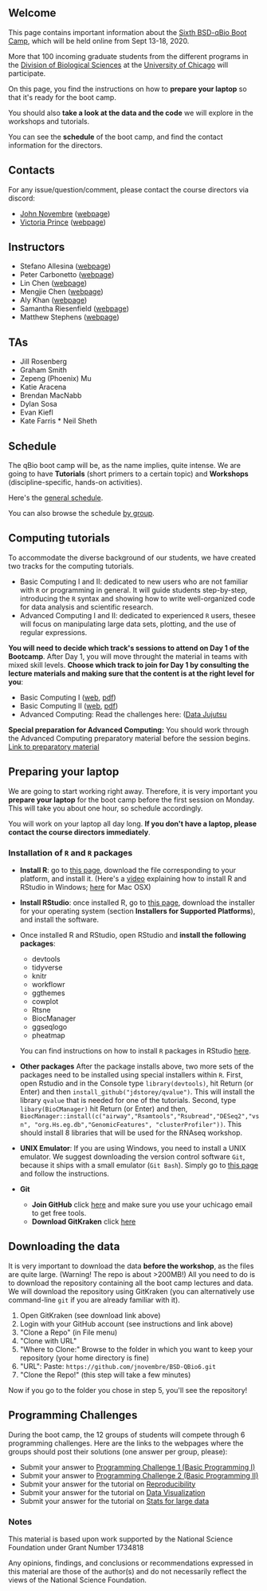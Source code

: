 ## Welcome

This page contains important information about the [Sixth BSD-qBio Boot Camp](https://biosciences.uchicago.edu/content/mbl-bootcamp), which will be held online from Sept 13-18, 2020.

More that 100 incoming graduate students from the different programs in the [Division of Biological Sciences](https://biosciences.uchicago.edu) at the [University of Chicago](http://www.uchicago.edu) will participate.

On this page, you find the instructions on how to **prepare your laptop** so that it's ready for the boot camp.

You should also **take a look at the data and the code** we will explore in the workshops and tutorials.

You can see the **schedule** of the boot camp, and find the contact information for the directors.

## Contacts

For any issue/question/comment, please contact the course directors via discord:

*   [John Novembre](mailto:jnovembre@uchicago.edu?Subject=Help%20BSD%20QBio) ([webpage](http://jnpopgen.org/))
*   [Victoria Prince](mailto:vprince@uchicago.edu?Subject=Help%20BSD%20QBio) ([webpage](https://voices.uchicago.edu/princelab/))

## Instructors
* Stefano Allesina  ([webpage](http://allesinalab.uchicago.edu/))
* Peter Carbonetto   ([webpage](https://pcarbo.github.io/))
* Lin Chen ([webpage](http://home.uchicago.edu/lchen11/))
* Mengjie Chen  ([webpage](http://www.mengjiechen.com))
* Aly Khan ([webpage](https://ttic.uchicago.edu/~aakhan/))
* Samantha Riesenfield ([webpage](https://pme.uchicago.edu/group/riesenfeld-group))
* Matthew Stephens ([webpage](https://stephenslab.uchicago.edu))

## TAs
* Jill Rosenberg
* Graham Smith 
* Zepeng (Phoenix) Mu 
* Katie Aracena 
* Brendan MacNabb
* Dylan Sosa 
* Evan Kiefl 
* Kate Farris
* Neil Sheth 

## Schedule

The qBio boot camp will be, as the name implies, quite intense. We are going to have **Tutorials** (short primers to a certain topic) and **Workshops** (discipline-specific, hands-on activities).

Here's the [general schedule](https://github.com/jnovembre/BSD-QBio6/raw/master/schedule/GeneralSchedule.pdf).

You can also browse the schedule [by group](https://github.com/jnovembre/BSD-QBio6/tree/master/schedule).

## Computing tutorials

To accommodate the diverse background of our students, we have created two tracks for the computing tutorials.

*   Basic Computing I and II: dedicated to new users who are not familiar with `R` or programming in general. It will guide students step-by-step, introducing the `R` syntax and showing how to write well-organized code for data analysis and scientific research.
*   Advanced Computing I and II: dedicated to experienced `R` users, thesee will focus on manipulating large data sets, plotting, and the use of regular expressions.

**You will need to decide which track's sessions to attend on Day 1 of the Bootcamp**.  After Day 1, you will move throught the material in teams with mixed skill levels.  **Choose which track to join for Day 1 by consulting the lecture materials and making sure that the content is at the right level for you**:

*   Basic Computing I ([web](https://github.com/jnovembre/BSD-QBio6/blob/master/tutorials/basic_computing_1/basic_computing_1.Rmd), [pdf](https://github.com/jnovembre/BSD-QBio6/raw/master/tutorials/basic_computing_1/basic_computing_1.pdf))
*   Basic Computing II ([web](https://github.com/jnovembre/BSD-QBio6/blob/master/tutorials/basic_computing_2/basic_computing_2.Rmd), [pdf](https://github.com/jnovembre/BSD-QBio6/raw/master/tutorials/basic_computing_2/basic_computing_2.pdf))
*   Advanced Computing: Read the challenges here: ([Data Jujutsu](https://github.com/jnovembre/BSD-QBio6/tree/master/tutorials/advanced_computing/Jujutsu)

**Special preparation for Advanced Computing:** You should work through the Advanced Computing preparatory material before the session begins. [Link to preparatory material](https://github.com/jnovembre/BSD-QBio6/blob/master/tutorials/advanced_computing/tutorial/advanced_computing.Rmd)


## Preparing your laptop

We are going to start working right away. Therefore, it is very important you **prepare your laptop** for the boot camp before the first session on Monday. This will take you about one hour, so schedule accordingly.

You will work on your laptop all day long. **If you don't have a laptop, please contact the course directors immediately**.

### Installation of `R` and `R` packages

*   **Install R**: go to [this page](https://cran.rstudio.com/), download the file corresponding to your platform, and install it. (Here's a [video](https://www.youtube.com/watch?v=5ZbjUEg4a1g) explaining how to install R and RStudio in Windows; [here](https://www.youtube.com/watch?v=5rp9bkc68y0) for Mac OSX)

*   **Install RStudio**: once installed R, go to [this page](https://www.rstudio.com/products/rstudio/download/), download the installer for your operating system (section **Installers for Supported Platforms**), and install the software.

*   Once installed R and RStudio, open RStudio and **install the following packages**:

    *   devtools
    *   tidyverse
    *   knitr
    *   workflowr
    *   ggthemes
    *   cowplot
    *   Rtsne
    *   BiocManager
    *   ggseqlogo
    *   pheatmap

    You can find instructions on how to install `R` packages in RStudio [here](https://www.youtube.com/watch?v=3RWb5U3X-T8).

* **Other packages** After the package installs above, two more sets of the packages need to be installed using special installers within `R`. First, open Rstudio and in the Console type `library(devtools)`, hit Return (or Enter) and then `install_github("jdstorey/qvalue")`. This will install the library `qvalue` that is needed for one of the tutorials.  Second, type `libary(BioCManager)` hit Return (or Enter) and then,
`BiocManager::install(c("airway","Rsamtools","Rsubread","DESeq2","vsn", "org.Hs.eg.db","GenomicFeatures", "clusterProfiler"))`.  This should install 8 libraries that will be used for the RNAseq workshop.

* **UNIX Emulator**: If you are using Windows, you need to install a UNIX emulator. We suggest downloading the version control software `Git`, because it ships with a small emulator (`Git Bash`). Simply go to [this page](https://git-scm.com/download/win) and follow the instructions.

* **Git**
    * **Join GitHub** click [here](https://education.github.com/pack/join) and make sure you use your uchicago email to get free tools.
    * **Download GitKraken** click [here](https://support.gitkraken.com/how-to-install)

## Downloading the data

It is very important to download the data **before the workshop**, as the files are quite large. (Warning! The repo is about >200MB!)
All you need to do is to download the repository containing all the boot camp lectures and data.
We will download the repository using GitKraken (you can alternatively use command-line `git` if you are already familiar with it).

1. Open GitKraken (see download link above)
2. Login with your GitHub account (see instructions and link above)
3. "Clone a Repo" (in File menu)
4. "Clone with URL"
5. "Where to Clone:" Browse to the folder in which you want to keep your repository (your home directory is fine)
6. "URL": Paste: `https://github.com/jnovembre/BSD-QBio6.git`
7. "Clone the Repo!" (this step will take a few minutes)

Now if you go to the folder you chose in step 5, you'll see the repository!

## Programming Challenges

During the boot camp, the 12 groups of students will compete through 6 programming challenges. Here are the links to the webpages where the groups should post their solutions (one answer per group, please):

* Submit your answer to [Programming Challenge 1 (Basic Programming I)](https://forms.gle/t3Y5V6w49zrJ1bcM6)
* Submit your answer to [Programming Challenge 2 (Basic Programming II)](https://forms.gle/b1HVbbdPuaGsgNw78)
* Submit your answer for the tutorial on [Reproducibility](https://forms.gle/iN4zwE9WufYgTeYJ7)
* Submit your answer for the tutorial on [Data Visualization](https://forms.gle/Rt7b6XgkEyJf2PNg9)
* Submit your answer for the tutorial on [Stats for large data](https://forms.gle/N3ebjMCRq9guHxBr9)

### Notes
This material is based upon work supported by the National Science Foundation under Grant Number 1734818

Any opinions, findings, and conclusions or recommendations expressed in this material are those of the author(s) and do not necessarily reflect the views of the National Science Foundation.
